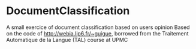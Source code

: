 # DocumentClassification
A small exercice of document classification based on users opinion
Based on the code of http://webia.lip6.fr/~guigue, borrowed from the Traitement Automatique de la Langue (TAL) course at UPMC
